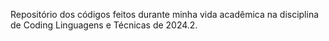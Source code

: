 Repositório dos códigos feitos durante minha vida acadêmica na disciplina de Coding Linguagens e Técnicas de 2024.2.
